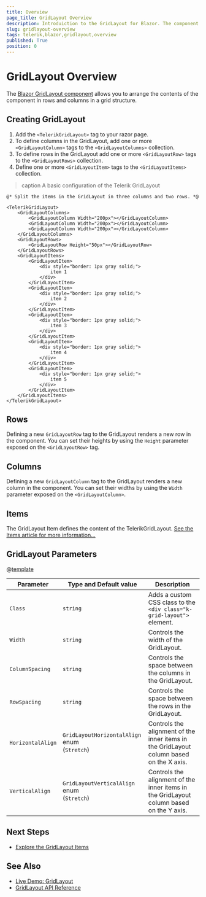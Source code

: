 ```yaml
---
title: Overview
page_title: GridLayout Overview
description: Introduiction to the GridLayout for Blazor. The component provides a CSS grid system.
slug: gridlayout-overview
tags: telerik,blazor,gridlayout,overview
published: True
position: 0
---
```


# GridLayout Overview

The <a href="https://www.telerik.com/blazor-ui/gridlayout" target="_blank">Blazor GridLayout component</a> allows you to arrange the contents of the component in rows and columns in a grid structure. 

## Creating GridLayout

1. Add the `<TelerikGridLayout>` tag to your razor page. 
1. To define columns in the GridLayout, add one or more `<GridLayoutColumn>` tags to the `<GridLayoutColumns>` collection.
1. To define rows in the GridLayout add one or more `<GridLayoutRow>` tags to the `<GridLayoutRows>` collection.
1. Define one or more `<GridLayoutItem>` tags to the `<GridLayoutItems>` collection.

>caption A basic configuration of the Telerik GridLayout

````RAZOR
@* Split the items in the GridLayout in three columns and two rows. *@

<TelerikGridLayout>
    <GridLayoutColumns>
        <GridLayoutColumn Width="200px"></GridLayoutColumn>
        <GridLayoutColumn Width="200px"></GridLayoutColumn>
        <GridLayoutColumn Width="200px"></GridLayoutColumn>
    </GridLayoutColumns>
    <GridLayoutRows>
        <GridLayoutRow Height="50px"></GridLayoutRow>
    </GridLayoutRows>
    <GridLayoutItems>
        <GridLayoutItem>
            <div style="border: 1px gray solid;">
                item 1
            </div>
        </GridLayoutItem>
        <GridLayoutItem>
            <div style="border: 1px gray solid;">
                item 2
            </div>
        </GridLayoutItem>
        <GridLayoutItem>
            <div style="border: 1px gray solid;">
                item 3
            </div>
        </GridLayoutItem>
        <GridLayoutItem>
            <div style="border: 1px gray solid;">
                item 4
            </div>
        </GridLayoutItem>
        <GridLayoutItem>
            <div style="border: 1px gray solid;">
                item 5
            </div>
        </GridLayoutItem>
    </GridLayoutItems>
</TelerikGridLayout>
````

## Rows

Defining a new `GridLayoutRow` tag to the GridLayout renders a new row in the component. You can set their heights by using the `Height` parameter exposed on the `<GridLayoutRow>` tag.

## Columns

Defining a new `GridLayoutColumn` tag to the GridLayout renders a new column in the component. You can set their widths by using the `Width` parameter exposed on the `<GridLayoutColumn>`.

## Items

The GridLayout Item defines the content of the TelerikGridLayout. [See the Items article for more information...](slug://gridlayout-items)

## GridLayout Parameters

@[template](/_contentTemplates/common/parameters-table-styles.md#table-layout)

| Parameter | Type and Default value | Description |
|-----------|------------------------|-------------|
| `Class`  | `string` | Adds a custom CSS class to the `<div class="k-grid-layout">` element. |
| `Width`  | `string` | Controls the width of the GridLayout. |
| `ColumnSpacing`  | `string` | Controls the space between the columns in the GridLayout. |
| `RowSpacing`  | `string` | Controls the space between the rows in the GridLayout. |
| `HorizontalAlign`  | `GridLayoutHorizontalAlign` enum <br /> (`Stretch`) | Controls the alignment of the inner items in the GridLayout column based on the X axis. |
| `VerticalAlign`  | `GridLayoutVerticalAlign` enum <br /> (`Stretch`) | Controls the alignment of the inner items in the GridLayout column based on the Y axis. |

## Next Steps

* [Explore the GridLayout Items](slug://gridlayout-items)

## See Also

  * [Live Demo: GridLayout](https://demos.telerik.com/blazor-ui/gridlayout/overview)
  * [GridLayout API Reference](slug://Telerik.Blazor.Components.TelerikGridLayout)
